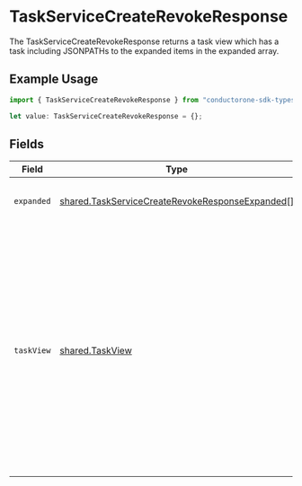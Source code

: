 # TaskServiceCreateRevokeResponse

The TaskServiceCreateRevokeResponse returns a task view which has a task including JSONPATHs to the expanded items in the expanded array.

## Example Usage

```typescript
import { TaskServiceCreateRevokeResponse } from "conductorone-sdk-typescript/sdk/models/shared";

let value: TaskServiceCreateRevokeResponse = {};
```

## Fields

| Field                                                                                                                                                                                            | Type                                                                                                                                                                                             | Required                                                                                                                                                                                         | Description                                                                                                                                                                                      |
| ------------------------------------------------------------------------------------------------------------------------------------------------------------------------------------------------ | ------------------------------------------------------------------------------------------------------------------------------------------------------------------------------------------------ | ------------------------------------------------------------------------------------------------------------------------------------------------------------------------------------------------ | ------------------------------------------------------------------------------------------------------------------------------------------------------------------------------------------------ |
| `expanded`                                                                                                                                                                                       | [shared.TaskServiceCreateRevokeResponseExpanded](../../../sdk/models/shared/taskservicecreaterevokeresponseexpanded.md)[]                                                                        | :heavy_minus_sign:                                                                                                                                                                               | List of serialized related objects.                                                                                                                                                              |
| `taskView`                                                                                                                                                                                       | [shared.TaskView](../../../sdk/models/shared/taskview.md)                                                                                                                                        | :heavy_minus_sign:                                                                                                                                                                               | Contains a task and JSONPATH expressions that describe where in the expanded array related objects are located. This view can be used to display a fully-detailed dashboard of task information. |